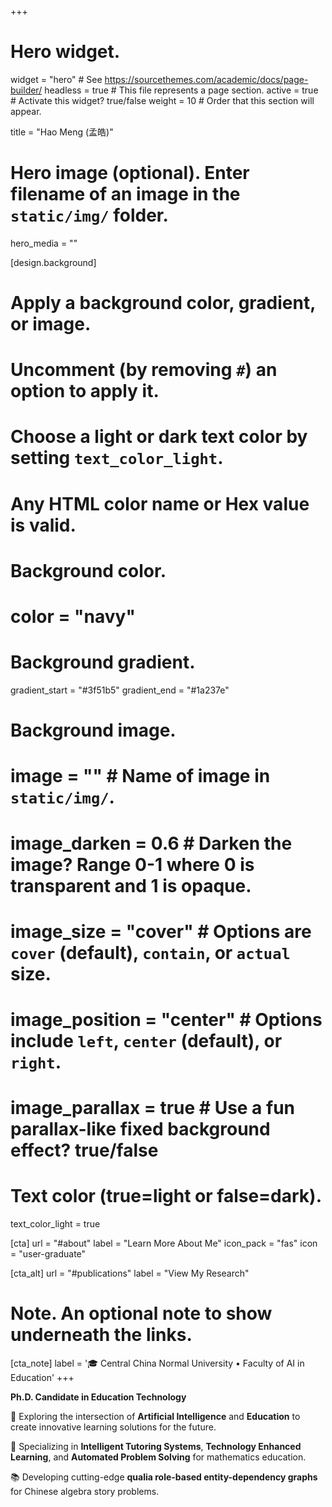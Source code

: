 +++
# Hero widget.
widget = "hero"  # See https://sourcethemes.com/academic/docs/page-builder/
headless = true  # This file represents a page section.
active = true  # Activate this widget? true/false
weight = 10  # Order that this section will appear.

title = "Hao Meng (孟皓)"

# Hero image (optional). Enter filename of an image in the `static/img/` folder.
hero_media = ""

[design.background]
  # Apply a background color, gradient, or image.
  #   Uncomment (by removing `#`) an option to apply it.
  #   Choose a light or dark text color by setting `text_color_light`.
  #   Any HTML color name or Hex value is valid.

  # Background color.
  # color = "navy"
  
  # Background gradient.
  gradient_start = "#3f51b5"
  gradient_end = "#1a237e"
  
  # Background image.
  # image = ""  # Name of image in `static/img/`.
  # image_darken = 0.6  # Darken the image? Range 0-1 where 0 is transparent and 1 is opaque.
  # image_size = "cover"  #  Options are `cover` (default), `contain`, or `actual` size.
  # image_position = "center"  # Options include `left`, `center` (default), or `right`.
  # image_parallax = true  # Use a fun parallax-like fixed background effect? true/false
  
  # Text color (true=light or false=dark).
  text_color_light = true

[cta]
  url = "#about"
  label = "Learn More About Me"
  icon_pack = "fas"
  icon = "user-graduate"
  
[cta_alt]
  url = "#publications"
  label = "View My Research"

# Note. An optional note to show underneath the links.
[cta_note]
  label = '🎓 Central China Normal University • Faculty of AI in Education'
+++

**Ph.D. Candidate in Education Technology**

🚀 Exploring the intersection of **Artificial Intelligence** and **Education** to create innovative learning solutions for the future.

🔬 Specializing in **Intelligent Tutoring Systems**, **Technology Enhanced Learning**, and **Automated Problem Solving** for mathematics education.

📚 Developing cutting-edge **qualia role-based entity-dependency graphs** for Chinese algebra story problems.
